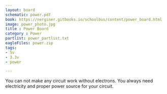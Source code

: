 ```yaml
---
layout: board
schematic: power.pdf
book: https://nerginer.gitbooks.io/schoolbus/content/power_board.html
image: power_photo.jpg
title : Power Board
category : Power
partlist: power_partlist.txt
eagleFiles: power.zip
tags:
- 5v
- 3.3v
- power

---
```


You can not make any circuit work without electrons. You always need electricity and proper power source for your circuit.